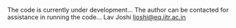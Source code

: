 The code is currently under development...
The author can be contacted for assistance in running the code...
Lav Joshi
ljoshi@eq.iitr.ac.in
